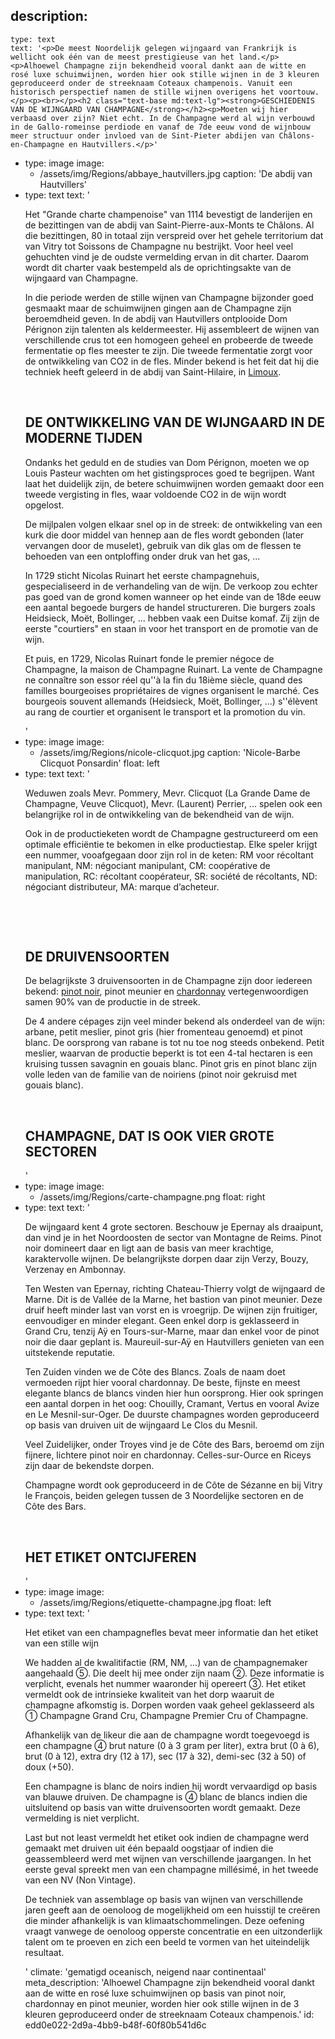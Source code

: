 description:
  -
    type: text
    text: '<p>De meest Noordelijk gelegen wijngaard van Frankrijk is wellicht ook één van de meest prestigieuse van het land.</p><p>Alhoewel Champagne zijn bekendheid vooral dankt aan de witte en rosé luxe schuimwijnen, worden hier ook stille wijnen in de 3 kleuren geproduceerd onder de streeknaam Coteaux champenois. Vanuit een historisch perspectief namen de stille wijnen overigens het voortouw.</p><p><br></p><h2 class="text-base md:text-lg"><strong>GESCHIEDENIS VAN DE WIJNGAARD VAN CHAMPAGNE</strong></h2><p>Moeten wij hier verbaasd over zijn? Niet echt. In de Champagne werd al wijn verbouwd in de Gallo-romeinse perdiode en vanaf de 7de eeuw vond de wijnbouw meer structuur onder invloed van de Sint-Pieter abdijen van Châlons-en-Champagne en Hautvillers.</p>'
  -
    type: image
    image:
      - /assets/img/Regions/abbaye_hautvillers.jpg
    caption: 'De abdij van Hautvillers'
  -
    type: text
    text: '<p>Het "Grande charte champenoise" van 1114 bevestigt de landerijen en de bezittingen van de abdij van Saint-Pierre-aux-Monts te Châlons. Al die bezittingen, 80 in totaal zijn verspreid over het gehele territorium dat van Vitry tot Soissons de Champagne nu bestrijkt. Voor heel veel gehuchten vind je de oudste vermelding ervan in dit charter. Daarom wordt dit charter vaak bestempeld als de oprichtingsakte van de wijngaard van Champagne.</p><p>In die periode werden de stille wijnen van Champagne bijzonder goed gesmaakt maar de schuimwijnen gingen aan de Champagne zijn beroemdheid geven. In de abdij van Hautvillers ontplooide Dom Pérignon zijn talenten als keldermeester. Hij assembleert de wijnen van verschillende crus tot een homogeen geheel en probeerde de tweede fermentatie op fles meester te zijn. Die tweede fermentatie zorgt voor de ontwikkeling van CO2 in de fles. Minder bekend is het feit dat hij die techniek heeft geleerd in de abdij van Saint-Hilaire, in <a href="/nl/region/limoux">Limoux</a>.</p><p><br></p><h2 class="text-base md:text-lg"><strong>DE ONTWIKKELING VAN DE WIJNGAARD IN DE MODERNE TIJDEN</strong></h2><p>Ondanks het geduld en de studies van Dom Pérignon, moeten we op Louis Pasteur wachten om het gistingsproces goed te begrijpen. Want laat het duidelijk zijn, de betere schuimwijnen worden gemaakt door een tweede vergisting in fles, waar voldoende CO2 in de wijn wordt opgelost.</p><p>De mijlpalen volgen elkaar snel op in de streek: de ontwikkeling van een kurk die door middel van hennep aan de fles wordt gebonden (later vervangen door de muselet), gebruik van dik glas om de flessen te behoeden van een ontploffing onder druk van het gas, ...</p><p>In 1729 sticht Nicolas Ruinart het eerste champagnehuis, gespecialiseerd in de verhandeling van de wijn. De verkoop zou echter pas goed van de grond komen wanneer op het einde van de 18de eeuw een aantal begoede burgers de handel structureren. Die burgers zoals Heidsieck, Moët, Bollinger, ... hebben vaak een Duitse komaf. Zij zijn de eerste "courtiers" en staan in voor het transport en de promotie van de wijn.&nbsp;</p><p>Et puis, en 1729, Nicolas Ruinart fonde le premier négoce de Champagne, la maison de Champagne Ruinart. La vente de Champagne ne connaître son essor réel qu''à la fin du 18ième siècle, quand des familles bourgeoises propriétaires de vignes organisent le marché. Ces bourgeois souvent allemands (Heidsieck, Moët, Bollinger, ...) s''élèvent au rang de courtier et organisent le transport et la promotion du vin.</p>'
  -
    type: image
    image:
      - /assets/img/Regions/nicole-clicquot.jpg
    caption: 'Nicole-Barbe Clicquot Ponsardin'
    float: left
  -
    type: text
    text: '<p>Weduwen zoals Mevr. Pommery, Mevr. Clicquot (La Grande Dame de Champagne, Veuve Clicquot), Mevr. (Laurent) Perrier, ... spelen ook een belangrijke rol in de ontwikkeling van de bekendheid van de wijn.</p><p>Ook in de productieketen wordt de Champagne gestructureerd om een optimale efficiëntie te bekomen in elke productiestap. Elke speler krijgt een nummer, vooafgegaan door zijn rol in de keten: RM voor récoltant manipulant, NM: négociant manipulant, CM: coopérative de manipulation, RC: récoltant coopérateur, SR: société de récoltants, ND: négociant distributeur, MA: marque d’acheteur.</p><p><br></p><p><br></p><h2 class="text-base md:text-lg">DE DRUIVENSOORTEN</h2><p>De belagrijkste 3 druivensoorten in de Champagne zijn door iedereen bekend:&nbsp;<a href="/nl/grape/pinot-noir">pinot noir</a>, pinot meunier en&nbsp;<a href="/nl/grape/chardonnay">chardonnay</a>&nbsp;vertegenwoordigen samen 90% van de productie in de streek.</p><p>De 4 andere cépages zijn veel minder bekend als onderdeel van de wijn: arbane, petit meslier, pinot gris (hier fromenteau genoemd) et pinot blanc. De oorsprong van rabane is tot nu toe nog steeds onbekend. Petit meslier, waarvan de productie beperkt is tot een 4-tal hectaren is een kruising tussen savagnin en gouais blanc. Pinot gris en pinot blanc zijn volle leden van de familie van de noiriens (pinot noir gekruisd met gouais blanc).</p><p><br></p><h2 class="text-base md:text-lg">CHAMPAGNE, DAT IS OOK VIER GROTE SECTOREN</h2>'
  -
    type: image
    image:
      - /assets/img/Regions/carte-champagne.png
    float: right
  -
    type: text
    text: '<p>De wijngaard kent 4 grote sectoren. Beschouw je Epernay als draaipunt, dan vind je in het Noordoosten de sector van Montagne de Reims. Pinot noir domineert daar en ligt aan de basis van meer krachtige, karaktervolle wijnen. De belangrijkste dorpen daar zijn Verzy, Bouzy, Verzenay en Ambonnay.</p><p>Ten Westen van Epernay, richting Chateau-Thierry volgt de wijngaard de Marne. Dit is de Vallée de la Marne, het bastion van pinot meunier. Deze druif heeft minder last van vorst en is vroegrijp. De wijnen zijn fruitiger, eenvoudiger en minder elegant. Geen enkel dorp is geklasseerd in Grand Cru, tenzij Aÿ en Tours-sur-Marne, maar dan enkel voor de pinot noir die daar geplant is. Maureuil-sur-Aÿ en Hautvillers genieten van een uitstekende reputatie.</p><p>Ten Zuiden vinden we de Côte des Blancs. Zoals de naam doet vermoeden rijpt hier vooral chardonnay. De beste, fijnste en meest elegante blancs de blancs vinden hier hun oorsprong. Hier ook springen een aantal dorpen in het oog: Chouilly, Cramant, Vertus en vooral Avize en Le Mesnil-sur-Oger. De duurste champagnes worden geproduceerd op basis van druiven uit de wijngaard Le Clos du Mesnil.</p><p>Veel Zuidelijker, onder Troyes vind je de Côte des Bars, beroemd om zijn fijnere, lichtere pinot noir en chardonnay. Celles-sur-Ource en Riceys zijn daar de bekendste dorpen.</p><p>Champagne wordt ook geproduceerd in de Côte de Sézanne en bij Vitry le François, beiden gelegen tussen de 3 Noordelijke sectoren en de Côte des Bars.</p><p><br></p><h2 class="text-base md:text-lg">HET ETIKET ONTCIJFEREN</h2>'
  -
    type: image
    image:
      - /assets/img/Regions/etiquette-champagne.jpg
    float: left
  -
    type: text
    text: '<p>Het etiket van een champagnefles bevat meer informatie dan het etiket van een stille wijn</p><p>We hadden al de kwalitifactie (RM, NM, ...) van de champagnemaker aangehaald ⑤. Die deelt hij mee onder zijn naam ②. Deze informatie is verplicht, evenals het nummer waaronder hij opereert ③. Het etiket vermeldt ook de intrinsieke kwaliteit van het dorp waaruit de champagne afkomstig is. Dorpen worden vaak geheel geklasseerd als ① Champagne Grand Cru, Champagne Premier Cru of Champagne.</p><p>Afhankelijk van de likeur die aan de champagne wordt toegevoegd is een champagne ④ brut nature (0 à 3 gram per liter), extra brut (0 à 6), brut (0 à 12), extra dry (12 à 17), sec (17 à 32), demi-sec (32 à 50) of doux (+50).</p><p>Een champagne is blanc de noirs indien hij wordt vervaardigd op basis van blauwe druiven. De champagne is ④ blanc de blancs indien die uitsluitend op basis van witte druivensoorten wordt gemaakt. Deze vermelding is niet verplicht.</p><p>Last but not least vermeldt het etiket ook indien de champagne werd gemaakt met druiven uit één bepaald oogstjaar of indien die geassembleerd werd met wijnen van verschillende jaargangen. In het eerste geval spreekt men van een champagne millésimé, in het tweede van een NV (Non Vintage).&nbsp;</p><p>De techniek van assemblage op basis van wijnen van verschillende jaren geeft aan de oenoloog de mogelijkheid om een huisstijl te creëren die minder afhankelijk is van klimaatschommelingen. Deze oefening vraagt vanwege de oenoloog opperste concentratie en een uitzonderlijk talent om te proeven en zich een beeld te vormen van het uiteindelijk resultaat.</p>'
climate: 'gematigd oceanisch, neigend naar continentaal'
meta_description: 'Alhoewel Champagne zijn bekendheid vooral dankt aan de witte en rosé luxe schuimwijnen op basis van pinot noir, chardonnay en pinot meunier, worden hier ook stille wijnen in de 3 kleuren geproduceerd onder de streeknaam Coteaux champenois.'
id: edd0e022-2d9a-4bb9-b48f-60f80b541d6c
